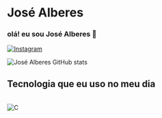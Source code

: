 # José Alberes 

### olá! eu sou José Alberes 👋

[![Instagram](https://img.shields.io/badge/Instagram-E4405F?style=for-the-badge&logo=instagram&logoColor=white)](https://instagram.com/jose_alberes198?igshid=MzMyNGUyNmU2YQ==)

![José Alberes GitHub stats](https://github-readme-stats.vercel.app/api?username=JoséAlbere&show_icons=true&theme=radical)

## Tecnologia que eu uso no meu dia

<div style ="display: inline_block">
<br/>
<img aling="center" alt="C"
src="https://img.shields.io/badge/C-00599C?style=for-the-badge&logo=c&logoColor=white"/>
</div>

